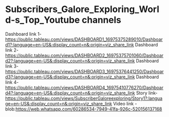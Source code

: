 # Subscribers_Galore_Exploring_World-s_Top_Youtube channels

Dashboard link 1-https://public.tableau.com/views/DASHBOARD1_16975375289010/Dashboard1?:language=en-US&:display_count=n&:origin=viz_share_link
Dashboard link 2-https://public.tableau.com/views/DASHBOARD2_16975375701060/Dashboard2?:language=en-US&:display_count=n&:origin=viz_share_link
Dashboard link 3-https://public.tableau.com/views/DASHBOARD3_16975376441250/Dashboard3?:language=en-US&:display_count=n&:origin=viz_share_link
Dashboard link 4-https://public.tableau.com/views/DASHBOARD4_16975410776270/Dashboard4?:language=en-US&:display_count=n&:origin=viz_share_link
Story link-https://public.tableau.com/views/SubscriberGaloreexploring/Story1?:language=en-US&:display_count=n&:origin=viz_share_link
Video link -blob:https://web.whatsapp.com/60286534-7949-41fa-926c-520156137168
